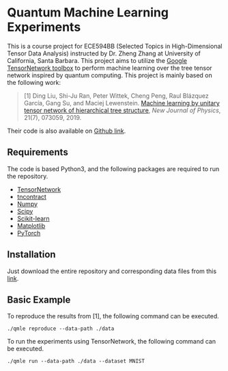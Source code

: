 # Quantum Machine Learning Experiments
This is a course project for ECE594BB (Selected Topics in High-Dimensional Tensor Data Analysis) instructed by Dr. Zheng Zhang at University of California, Santa Barbara. This project aims to utilize the [Google TensorNetwork toolbox](https://github.com/google/TensorNetwork) to perform machine learning over the tree tensor network inspired by quantum computing. This project is mainly based on the following work:

> [1] Ding Liu, Shi-Ju Ran, Peter Wittek, Cheng Peng, Raul Blázquez García, Gang Su, and Maciej Lewenstein. [Machine learning by unitary tensor network of hierarchical tree structure](https://iopscience.iop.org/article/10.1088/1367-2630/ab31ef), *New Journal of Physics*, 21(7), 073059, 2019.

Their code is also available on [Github link](https://github.com/dingliu0305/Tree-Tensor-Networks-in-Machine-Learning).

## Requirements

The code is based Python3, and the following packages are required to run the repository.

- [TensorNetwork](https://github.com/google/TensorNetwork)
- [tncontract](https://github.com/andrewdarmawan/tncontract)
- [Numpy](https://numpy.org/)
- [Scipy](https://www.scipy.org/)
- [Scikit-learn](https://scikit-learn.org/stable/)
- [Matplotlib](https://matplotlib.org/)
- [PyTorch](https://pytorch.org/)

## Installation

Just download the entire repository and corresponding data files from this [link](https://ucsb.box.com/s/u6hx1wt7pdqab7ojye7gsep9ij44g39d).

## Basic Example

To reproduce the results from [1], the following command can be executed.

`./qmle reproduce --data-path ./data`

To run the experiments using TensorNetwork, the following command can be executed.

`./qmle run --data-path ./data --dataset MNIST`
